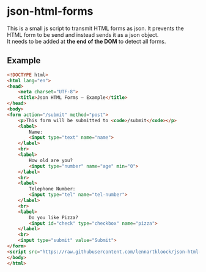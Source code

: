 # json-html-forms
This is a small js script to transmit HTML forms as json. It prevents the HTML form to be send and instead sends it as a json object.  
It needs to be added at **the end of the DOM** to detect all forms.

## Example
```html
<!DOCTYPE html>
<html lang="en">
<head>
    <meta charset="UTF-8">
    <title>Json HTML Forms – Example</title>
</head>
<body>
<form action="/submit" method="post">
    <p>This form will be submitted to <code>/submit</code></p>
    <label>
        Name:
        <input type="text" name="name">
    </label>
    <br>
    <label>
        How old are you?
        <input type="number" name="age" min="0">
    </label>
    <br>
    <label>
        Telephone Number:
        <input type="tel" name="tel-number">
    </label>
    <br>
    <label>
        Do you like Pizza?
        <input id="check" type="checkbox" name="pizza">
    </label>
    <br>
    <input type="submit" value="Submit">
</form>
<script src="https://raw.githubusercontent.com/lennartkloock/json-html-forms/master/json-forms.js"></script>
</body>
</html>
```

